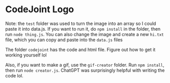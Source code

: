 # CodeJoint Logo
Note: the `test` folder was used to turn the image into an array so I could paste it into data.js. If you want to run it, do `npm install` in the folder, then run `node thing.js`. You can also change the image and create a new `hi.txt` file, which you can copy and paste into the `data.js` files

The folder `codejoint` has the code and html file. Figure out how to get it working yourself lol

Also, if you want to make a gif, use the `gif-creator` folder. Run `npm install`, then run `node creator.js`. ChatGPT was surprisingly helpful with writing the code lol.
